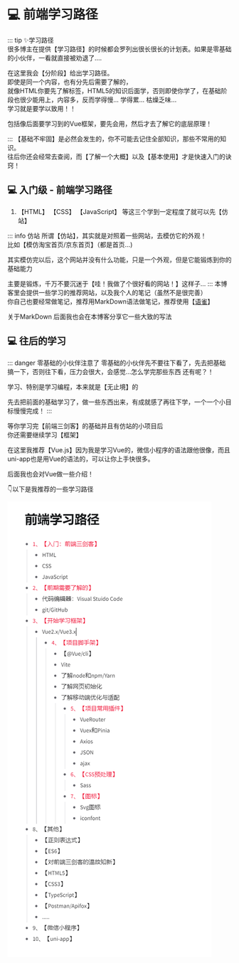 # 💻 前端学习路径

::: tip  ✨学习路径  
很多博主在提供【学习路径】的时候都会罗列出很长很长的计划表。如果是零基础的小伙伴，一看就直接被劝退了....  

在这里我会【分阶段】给出学习路径。  
即使是同一个内容，也有分先后需要了解的，  
就像HTML你要先了解标签，HTML5的知识后面学，否则即使你学了，在基础阶段也很少能用上，内容多，反而学得慢... 学得累... 枯燥乏味...   
学习就是要学以致用！！  

包括像后面要学习到的Vue框架，要先会用，然后才去了解它的底层原理！ 

::: 
【基础不牢固】是必然会发生的，你不可能去记住全部知识，那些不常用的知识。  
往后你还会经常去查阅，而【了解一个大概】以及【基本使用】才是快速入门的诀窍！

## 💻 入门级 - 前端学习路径
1. 【HTML】 【CSS】 【JavaScript】
等这三个学到一定程度了就可以先【仿站】

::: info 仿站
所谓【仿站】，其实就是对照着一些网站，去模仿它的外观！  
比如【模仿淘宝首页/京东首页】（都是首页...)

其实模仿完以后，这个网站并没有什么功能，只是一个外观，但是它能锻炼到你的基础能力

主要是锻炼，千万不要沉迷于【哇！我做了个很好看的网站！】这样子...
::: 
本博客里会提供一些学习的推荐网站，以及我个人的笔记（虽然不是很完善）  
你自己也要经常做笔记，推荐用MarkDown语法做笔记，推荐使用【[语雀](https://www.yuque.com/)】

关于MarkDown 后面我也会在本博客分享它一些大致的写法
## 💻 往后的学习

::: danger 零基础的小伙伴注意了
零基础的小伙伴先不要往下看了，先去把基础搞一下，否则往下看，压力会很大，会感觉...怎么学完那些东西 还有呢？！

学习、特别是学习编程，本来就是【无止境】的

先去把前面的基础学习了，做一些东西出来，有成就感了再往下学，一个一个小目标慢慢完成！
::: 

等你学习完【前端三剑客】的基础并且有仿站的小项目后   
你还需要继续学习【框架】  

在这里我推荐【Vue.js】因为我是学习Vue的，微信小程序的语法跟他很像，而且uni-app也是用Vue的语法的，可以让你上手快很多。

后面我也会对Vue做一些介绍！  

👇以下是我推荐的一些学习路径

![图 2](img/694cb8145aa2c4ec3a1ad874a61ead954b3fca2802026da974eb5c0ba984b2e4.png)  

